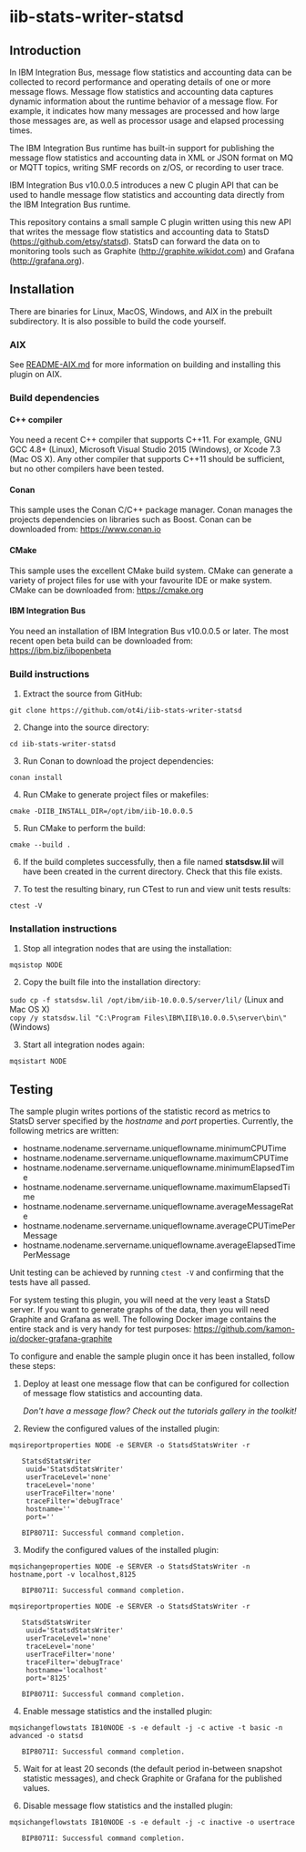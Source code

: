 # iib-stats-writer-statsd

## Introduction
In IBM Integration Bus, message flow statistics and accounting data can be collected
to record performance and operating details of one or more message flows. Message flow statistics and accounting data captures dynamic information about the runtime behavior
of a message flow. For example, it indicates how many messages are processed and how
large those messages are, as well as processor usage and elapsed processing times.

The IBM Integration Bus runtime has built-in support for publishing the message flow
statistics and accounting data in XML or JSON format on MQ or MQTT topics, writing
SMF records on z/OS, or recording to user trace.

IBM Integration Bus v10.0.0.5 introduces a new C plugin API that can be used to handle
message flow statistics and accounting data directly from the IBM Integration Bus
runtime.

This repository contains a small sample C plugin written using this new API that writes the message flow statistics and accounting data to StatsD (https://github.com/etsy/statsd). StatsD can forward the data on to monitoring tools such as Graphite (http://graphite.wikidot.com) and Grafana (http://grafana.org).

## Installation
There are binaries for Linux, MacOS, Windows, and AIX in the prebuilt subdirectory. It is also possible to build the code yourself.


### AIX 

See [README-AIX.md](README-AIX.md) for more information on building and installing this plugin on AIX.

### Build dependencies

#### C++ compiler
You need a recent C++ compiler that supports C++11. For example, GNU GCC 4.8+ (Linux),
Microsoft Visual Studio 2015 (Windows), or Xcode 7.3 (Mac OS X). Any other compiler
that supports C++11 should be sufficient, but no other compilers have been tested.

#### Conan
This sample uses the Conan C/C++ package manager. Conan manages the projects dependencies on libraries such as Boost. Conan can be downloaded from: https://www.conan.io

#### CMake
This sample uses the excellent CMake build system. CMake can generate a variety of
project files for use with your favourite IDE or make system.
CMake can be downloaded from: https://cmake.org

#### IBM Integration Bus
You need an installation of IBM Integration Bus v10.0.0.5 or later. The most recent
open beta build can be downloaded from: https://ibm.biz/iibopenbeta

### Build instructions

1. Extract the source from GitHub:

  `git clone https://github.com/ot4i/iib-stats-writer-statsd`

2. Change into the source directory:

  `cd iib-stats-writer-statsd`

3. Run Conan to download the project dependencies:

  `conan install`

4. Run CMake to generate project files or makefiles:

  `cmake -DIIB_INSTALL_DIR=/opt/ibm/iib-10.0.0.5`

5. Run CMake to perform the build:

  `cmake --build .`

6. If the build completes successfully, then a file named **statsdsw.lil**
   will have been created in the current directory. Check that this file exists.

7. To test the resulting binary, run CTest to run and view unit tests results:

  `ctest -V`

### Installation instructions

1. Stop all integration nodes that are using the installation:

  `mqsistop NODE`

2. Copy the built file into the installation directory:

  `sudo cp -f statsdsw.lil /opt/ibm/iib-10.0.0.5/server/lil/` (Linux and Mac OS X)  
  `copy /y statsdsw.lil "C:\Program Files\IBM\IIB\10.0.0.5\server\bin\"` (Windows)

3. Start all integration nodes again:

  `mqsistart NODE`

## Testing

The sample plugin writes portions of the statistic record as metrics to StatsD server specified by the *hostname* and *port* properties. Currently, the following metrics are written:

- hostname.nodename.servername.uniqueflowname.minimumCPUTime
- hostname.nodename.servername.uniqueflowname.maximumCPUTime
- hostname.nodename.servername.uniqueflowname.minimumElapsedTime
- hostname.nodename.servername.uniqueflowname.maximumElapsedTime
- hostname.nodename.servername.uniqueflowname.averageMessageRate
- hostname.nodename.servername.uniqueflowname.averageCPUTimePerMessage
- hostname.nodename.servername.uniqueflowname.averageElapsedTimePerMessage

Unit testing can be achieved by running `ctest -V` and confirming that the tests have all passed.

For system testing this plugin, you will need at the very least a StatsD server. If you want to generate graphs of the data, then you will need Graphite and Grafana as well. The following Docker image contains the entire stack and is very handy for test purposes: https://github.com/kamon-io/docker-grafana-graphite

To configure and enable the sample plugin once it has been installed, follow these steps:

1. Deploy at least one message flow that can be configured for collection of message flow
   statistics and accounting data.

   *Don't have a message flow? Check out the tutorials gallery in the toolkit!*

2. Review the configured values of the installed plugin:

  `mqsireportproperties NODE -e SERVER -o StatsdStatsWriter -r`

       StatsdStatsWriter
        uuid='StatsdStatsWriter'
        userTraceLevel='none'
        traceLevel='none'
        userTraceFilter='none'
        traceFilter='debugTrace'
        hostname=''
        port=''

       BIP8071I: Successful command completion.

3. Modify the configured values of the installed plugin:

  `mqsichangeproperties NODE -e SERVER -o StatsdStatsWriter -n hostname,port -v localhost,8125`

       BIP8071I: Successful command completion.

  `mqsireportproperties NODE -e SERVER -o StatsdStatsWriter -r`

       StatsdStatsWriter
        uuid='StatsdStatsWriter'
        userTraceLevel='none'
        traceLevel='none'
        userTraceFilter='none'
        traceFilter='debugTrace'
        hostname='localhost'
        port='8125'

       BIP8071I: Successful command completion.

4. Enable message statistics and the installed plugin:

  `mqsichangeflowstats IB10NODE -s -e default -j -c active -t basic -n advanced -o statsd`

       BIP8071I: Successful command completion.

5. Wait for at least 20 seconds (the default period in-between snapshot statistic
   messages), and check Graphite or Grafana for the published values.

6. Disable message flow statistics and the installed plugin:

  `mqsichangeflowstats IB10NODE -s -e default -j -c inactive -o usertrace`

       BIP8071I: Successful command completion.
